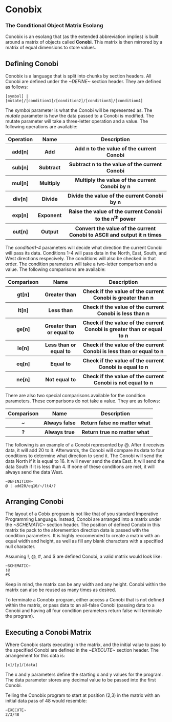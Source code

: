 <h1>Conobix</h1>
<h3>The Conditional Object Matrix Esolang</h3>
<p>Conobix is an esolang that (as the extended abbreviation implies) is built around a matrix of objects called <strong>Conobi</strong>. This matrix is then mirrored by a matrix of equal dimensions to store values.</p>

<h2>Defining Conobi</h2>
<p>Conobix is a language that is split into chunks by section headers. All Conobi are defined under the <em>~DEFINE~</em> section header. They are defined as follows:</p>
<code>[symbol] | [mutate]/[condition1]/[condition2]/[condition3]/[condition4]</code>

<p>The <em>symbol</em> parameter is what the Conobi will be represented as. The <em>mutate</em> parameter is how the data passed to a Conobi is modified. The mutate parameter will take a three-letter operation and a value. The following operations are available:</p>

<table>
<tr>
<th> Operation</th> <th>Name</th><th>Description</th>
</tr>
<tr>
<th> add[n]</th> <th>Add</th><th>Add n to the value of the current Conobi </th>
</tr>
<tr>
<th> sub[n]</th> <th>Subtract</th><th>Subtract n to the value of the current Conobi </th>
</tr>
<tr>
<th> mul[n]</th> <th>Multiply</th><th>Multiply the value of the current Conobi by n </th>
</tr>
<tr>
<th> div[n]</th> <th>Divide</th><th>Divide the value of the current Conobi by n </th>
</tr>
<tr>
<th> exp[n]</th> <th>Exponent</th><th>Raise the value of the current Conobi to the n<sup>th</sup> power </th>
</tr>
<tr>
<th> out[n]</th> <th>Output</th><th>Convert the value of the current Conobi to ASCII and output it n times</th>
</tr>
</table>

<p>The <em>condition1-4</em> parameters will decide what direction the current Conobi will pass its data. Conditions 1-4 will pass data in the North, East, South, and West directions respecively. The conditions will also be checked in that order. The condition parameters will take a two-letter comparison and a value. The following comparisons are available:</p>

<table>
<tr>
<th> Comparison</th> <th>Name</th><th>Description</th>
</tr>
<tr>
<th> gt[n]</th> <th>Greater than</th><th>Check if the value of the current Conobi is greater than n</th>
</tr>
<tr>
<th> lt[n]</th> <th>Less than</th><th>Check if the value of the current Conobi is less than n</th>
</tr>
<tr>
<th> ge[n]</th> <th>Greater than or equal to</th><th>Check if the value of the current Conobi is greater than or equal to n</th>
</tr>
<tr>
<th> le[n]</th> <th>Less than or equal to</th><th>Check if the value of the current Conobi is less than or equal to n</th>
</tr>
<tr>
<th> eq[n]</th> <th>Equal to</th><th>Check if the value of the current Conobi is equal to n </th>
</tr>
<tr>
<th> ne[n]</th> <th>Not equal to</th><th>Check if the value of the current Conobi is not equal to n</th>
</tr>
</table>

<p>There are also two special comparisons available for the condition parameters. These comparisons do not take a value. They are as follows:</p>

<table>
<tr>
<th> Comparison</th> <th>Name</th><th>Description</th>
</tr>
<tr>
<th> ~</th> <th>Always false</th><th>Return false no matter what </th>
</tr>
<tr>
<th> ?</th> <th>Always true</th><th>Return true no matter what</th>
</tr>
</table>

<p>The following is an example of a Conobi represented by @. After it receives data, it will add 20 to it. Afterwards, the Conobi will compare its data to four conditions to determine what direction to send it. The Conobi will send the data North if it is equal to 16. It will never send the data East. It will send the data South if it is less than 4. If none of these conditions are met, it will always send the data West.</p>
<code>~DEFINITION~
@ | add20/eq16/~/lt4/?</code>

<h2>Arranging Conobi</h2>
<p>The layout of a Cobix program is not like that of you standard Imperative Programming Language. Instead, Conobi are arranged into a matrix under the <em>~SCHEMATIC~</em> section header. The position of defined Conobi in this matrix tie pack to the aforemention direction data is passed with the condition parameters. It is highly reccomended to create a matrix with an equal width and height, as well as fill any blank characters with a specified null character.</p>
<p>Assuming !, @, #, and $ are defined Conobi, a valid matrix would look like:</p>
<code>~SCHEMATIC~
!@
#$
</code>
<p>Keep in mind, the matrix can be any width and any height. Conobi within the matrix can also be reused as many times as desired.</p>
<p>To terminate a Conobix program, either access a Conobi that is not defined within the matrix, or pass data to an all-false Conobi (passing data to a Conobi and having all four condition perameters return false will terminate the program).</p>

<h2>Executing a Conobi Matrix</h2>
<p>Where Conobix starts executing in the matrix, and the initial value to pass to the specified Conobi are defined in the <em>~EXECUTE~</em> section header. The arrangement for this data is:</p>
<code>[x]/[y]/[data]</code>

<p>The x and y parameters define the starting x and y values for the program. The data parameter stores any decimal value to be passed into the first Conobi.</p>
<p>Telling the Conobix program to start at position (2,3) in the matrix with an initial data pass of 48 would resemble:</p>
<code>~EXECUTE~
2/3/48
</code>
